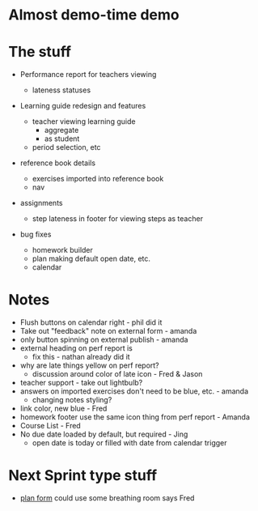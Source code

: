 # Almost demo-time demo

# The stuff
* Performance report for teachers viewing
  * lateness statuses
* Learning guide redesign and features
  * teacher viewing learning guide
    * aggregate
    * as student
  * period selection, etc
* reference book details
  * exercises imported into reference book
  * nav
* assignments
  * step lateness in footer for viewing steps as teacher

* bug fixes
  * homework builder
  * plan making default open date, etc.
  * calendar


# Notes

* Flush buttons on calendar right - phil did it
* Take out "feedback" note on external form - amanda
* only button spinning on external publish - amanda
* external heading on perf report is 
  * fix this - nathan already did it
* why are late things yellow on perf report?
  * discussion around color of late icon - Fred & Jason
* teacher support - take out lightbulb?
* answers on imported exercises don't need to be blue, etc. - amanda
  * changing notes styling?
* link color, new blue - Fred
* homework footer use the same icon thing from perf report - Amanda
* Course List - Fred
* No due date loaded by default, but required - Jing
  * open date is today or filled with date from calendar trigger


# Next Sprint type stuff
* [plan form](http://mockups.openstax.org/Tutor_MVP_beta_release/start.html#p=add_reading-selected_3) could use some breathing room says Fred
